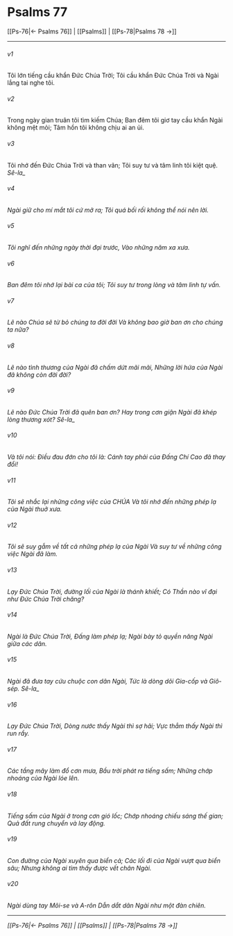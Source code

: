# Psalms 77

[[Ps-76|← Psalms 76]] | [[Psalms]] | [[Ps-78|Psalms 78 →]]
***



###### v1 
Tôi lớn tiếng cầu khẩn Đức Chúa Trời; Tôi cầu khẩn Đức Chúa Trời và Ngài lắng tai nghe tôi. 

###### v2 
Trong ngày gian truân tôi tìm kiếm Chúa; Ban đêm tôi giơ tay cầu khẩn Ngài không mệt mỏi; Tâm hồn tôi không chịu ai an ủi. 

###### v3 
Tôi nhớ đến Đức Chúa Trời và than vãn; Tôi suy tư và tâm linh tôi kiệt quệ. <i class="selah">Sê-la_ 

###### v4 
Ngài giữ cho mí mắt tôi cứ mở ra; Tôi quá bối rối không thể nói nên lời. 

###### v5 
Tôi nghĩ đến những ngày thời đại trước, Vào những năm xa xưa. 

###### v6 
Ban đêm tôi nhớ lại bài ca của tôi; Tôi suy tư trong lòng và tâm linh tự vấn. 

###### v7 
Lẽ nào Chúa sẽ từ bỏ chúng ta đời đời Và không bao giờ ban ơn cho chúng ta nữa? 

###### v8 
Lẽ nào tình thương của Ngài đã chấm dứt mãi mãi, Những lời hứa của Ngài đã không còn đời đời? 

###### v9 
Lẽ nào Đức Chúa Trời đã quên ban ơn? Hay trong cơn giận Ngài đã khép lòng thương xót? <i class="selah">Sê-la_ 

###### v10 
Và tôi nói: Điều đau đớn cho tôi là: Cánh tay phải của Đấng Chí Cao đã thay đổi! 

###### v11 
Tôi sẽ nhắc lại những công việc của CHÚA Và tôi nhớ đến những phép lạ của Ngài thuở xưa. 

###### v12 
Tôi sẽ suy gẫm về tất cả những phép lạ của Ngài Và suy tư về những công việc Ngài đã làm. 

###### v13 
Lạy Đức Chúa Trời, đường lối của Ngài là thánh khiết; Có Thần nào vĩ đại như Đức Chúa Trời chăng? 

###### v14 
Ngài là Đức Chúa Trời, Đấng làm phép lạ; Ngài bày tỏ quyền năng Ngài giữa các dân. 

###### v15 
Ngài đã đưa tay cứu chuộc con dân Ngài, Tức là dòng dõi Gia-cốp và Giô-sép. <i class="selah">Sê-la_ 

###### v16 
Lạy Đức Chúa Trời, Dòng nước thấy Ngài thì sợ hãi; Vực thẳm thấy Ngài thì run rẩy. 

###### v17 
Các tầng mây làm đổ cơn mưa, Bầu trời phát ra tiếng sấm; Những chớp nhoáng của Ngài lóe lên. 

###### v18 
Tiếng sấm của Ngài ở trong cơn gió lốc; Chớp nhoáng chiếu sáng thế gian; Quả đất rung chuyển và lay động. 

###### v19 
Con đường của Ngài xuyên qua biển cả; Các lối đi của Ngài vượt qua biển sâu; Nhưng không ai tìm thấy được vết chân Ngài. 

###### v20 
Ngài dùng tay Môi-se và A-rôn Dẫn dắt dân Ngài như một đàn chiên.

***
[[Ps-76|← Psalms 76]] | [[Psalms]] | [[Ps-78|Psalms 78 →]]
